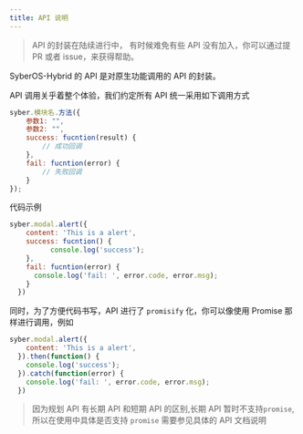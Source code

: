 ```yaml
---
title: API 说明
---
```


> API 的封装在陆续进行中， 有时候难免有些 API 没有加入，你可以通过提 PR 或者 issue，来获得帮助。

SyberOS-Hybrid 的 API 是对原生功能调用的 API 的封装。

API 调用关乎着整个体验，我们约定所有 API 统一采用如下调用方式

```js
syber.模块名.方法({
    参数1: "",
    参数2: "",
    success: fucntion(result) {
        // 成功回调
    },
    fail: fucntion(error) {
        // 失败回调
    }
});
```

代码示例

```js
syber.modal.alert({
    content: 'This is a alert',
    success: fucntion() {  
		  console.log('success'); 
    },
    fail: fucntion(error) {
      console.log('fail: ', error.code, error.msg);
    }
  })
```

同时，为了方便代码书写，API 进行了 `promisify` 化，你可以像使用 Promise 那样进行调用，例如

```js
syber.modal.alert({
    content: 'This is a alert',
  }).then(function() {
    console.log('success');
  }).catch(function(error) {
    console.log('fail: ', error.code, error.msg);
  })
```

> 因为规划 API 有长期 API 和短期 API 的区别,长期 API 暂时不支持`promise`,所以在使用中具体是否支持 `promise` 需要参见具体的 API 文档说明

